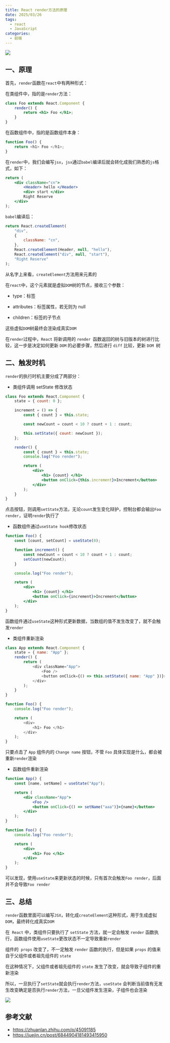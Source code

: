 ```yaml
---
title: React render方法的原理
date: 2025/03/26
tags:
  - react
  - JavaScript
categories:
  - 前端
---
```


![](https://static.vue-js.com/3d855230-ec6d-11eb-ab90-d9ae814b240d.png)

## 一、原理

首先，`render`函数在`react`中有两种形式：

在类组件中，指的是`render`方法：

```jsx
class Foo extends React.Component {
	render() {
		return <h1> Foo </h1>;
	}
}
```

在函数组件中，指的是函数组件本身：

```js
function Foo() {
	return <h1> Foo </h1>;
}
```

在`render`中，我们会编写`jsx`，`jsx`通过`babel`编译后就会转化成我们熟悉的`js`格式，如下：

```jsx
return (
	<div className="cn">
		<Header> hello </Header>
		<div> start </div>
		Right Reserve
	</div>
);
```

`babel`编译后：

```js
return React.createElement(
	"div",
	{
		className: "cn",
	},
	React.createElement(Header, null, "hello"),
	React.createElement("div", null, "start"),
	"Right Reserve"
);
```

从名字上来看，`createElement`方法用来元素的

在`react`中，这个元素就是虚拟`DOM`树的节点，接收三个参数：

- type：标签
- attributes：标签属性，若无则为 null

- children：标签的子节点

这些虚拟`DOM`树最终会渲染成真实`DOM`

在`render`过程中，`React` 将新调用的 `render `函数返回的树与旧版本的树进行比较，这一步是决定如何更新 `DOM` 的必要步骤，然后进行 `diff` 比较，更新 `DOM `树

## 二、触发时机

`render`的执行时机主要分成了两部分：

- 类组件调用 setState 修改状态

```jsx
class Foo extends React.Component {
	state = { count: 0 };

	increment = () => {
		const { count } = this.state;

		const newCount = count < 10 ? count + 1 : count;

		this.setState({ count: newCount });
	};

	render() {
		const { count } = this.state;
		console.log("Foo render");

		return (
			<div>
				<h1> {count} </h1>
				<button onClick={this.increment}>Increment</button>
			</div>
		);
	}
}
```

点击按钮，则调用`setState`方法，无论`count`发生变化辩护，控制台都会输出`Foo render`，证明`render`执行了

- 函数组件通过`useState hook`修改状态

```jsx
function Foo() {
	const [count, setCount] = useState(0);

	function increment() {
		const newCount = count < 10 ? count + 1 : count;
		setCount(newCount);
	}

	console.log("Foo render");

	return (
		<div>
			<h1> {count} </h1>
			<button onClick={increment}>Increment</button>
		</div>
	);
}
```

函数组件通过`useState`这种形式更新数据，当数组的值不发生改变了，就不会触发`render`

- 类组件重新渲染

```js
class App extends React.Component {
	state = { name: "App" };
	render() {
		return (
			<div className="App">
				<Foo />
				<button onClick={() => this.setState({ name: "App" })}>Change name</button>
			</div>
		);
	}
}

function Foo() {
	console.log("Foo render");

	return (
		<div>
			<h1> Foo </h1>
		</div>
	);
}
```

只要点击了 `App` 组件内的 `Change name` 按钮，不管 `Foo` 具体实现是什么，都会被重新`render`渲染

- 函数组件重新渲染

```jsx
function App() {
	const [name, setName] = useState("App");

	return (
		<div className="App">
			<Foo />
			<button onClick={() => setName("aaa")}>{name}</button>
		</div>
	);
}

function Foo() {
	console.log("Foo render");

	return (
		<div>
			<h1> Foo </h1>
		</div>
	);
}
```

可以发现，使用`useState`来更新状态的时候，只有首次会触发`Foo render`，后面并不会导致`Foo render`

## 三、总结

`render`函数里面可以编写`JSX`，转化成`createElement`这种形式，用于生成虚拟`DOM`，最终转化成真实`DOM`

在` React` 中，类组件只要执行了 `setState` 方法，就一定会触发 `render` 函数执行，函数组件使用`useState`更改状态不一定导致重新`render`

组件的` props` 改变了，不一定触发 `render` 函数的执行，但是如果 `props` 的值来自于父组件或者祖先组件的 `state`

在这种情况下，父组件或者祖先组件的 `state` 发生了改变，就会导致子组件的重新渲染

所以，一旦执行了`setState`就会执行`render`方法，`useState` 会判断当前值有无发生改变确定是否执行`render`方法，一旦父组件发生渲染，子组件也会渲染

![](https://static.vue-js.com/229784b0-ecf5-11eb-ab90-d9ae814b240d.png)

## 参考文献

- https://zhuanlan.zhihu.com/p/45091185
- https://juejin.cn/post/6844904181493415950
